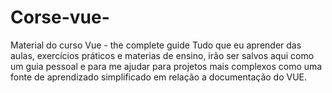 # Corse-vue-
Material do curso Vue - the complete guide
Tudo que eu aprender das aulas, exercícios práticos e materias de ensino, irão ser salvos aqui como um guia pessoal
e para me ajudar para projetos mais complexos como uma fonte de aprendizado simplificado em relação a documentação
do VUE.
